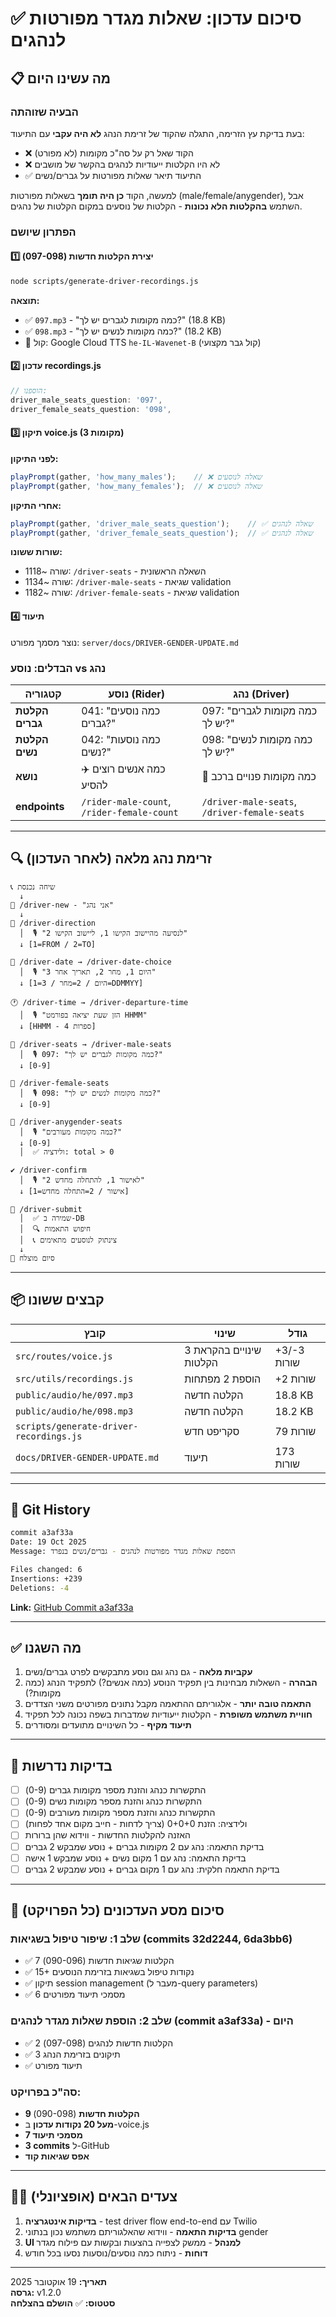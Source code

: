 # ✅ סיכום עדכון: שאלות מגדר מפורטות לנהגים

## 📋 מה עשינו היום

### הבעיה שזוהתה
בעת בדיקת עץ הזרימה, התגלה שהקוד של זרימת הנהג **לא היה עקבי** עם התיעוד:
- ❌ הקוד שאל רק על סה"כ מקומות (לא מפורט)
- ❌ לא היו הקלטות ייעודיות לנהגים בהקשר של מושבים
- ✅ התיעוד תיאר שאלות מפורטות על גברים/נשים

למעשה, הקוד **כן היה תומך** בשאלות מפורטות (male/female/anygender), אבל השתמש **בהקלטות הלא נכונות** - הקלטות של נוסעים במקום הקלטות של נהגים.

### הפתרון שיושם

#### 1️⃣ יצירת הקלטות חדשות (097-098)
```bash
node scripts/generate-driver-recordings.js
```

**תוצאה:**
- ✅ `097.mp3` - "כמה מקומות לגברים יש לך?" (18.8 KB)
- ✅ `098.mp3` - "כמה מקומות לנשים יש לך?" (18.2 KB)
- 🎤 קול: Google Cloud TTS `he-IL-Wavenet-B` (קול גבר מקצועי)

#### 2️⃣ עדכון recordings.js
```javascript
// הוספנו:
driver_male_seats_question: '097',
driver_female_seats_question: '098',
```

#### 3️⃣ תיקון voice.js (3 מקומות)

**לפני התיקון:**
```javascript
playPrompt(gather, 'how_many_males');    // ❌ שאלה לנוסעים
playPrompt(gather, 'how_many_females');  // ❌ שאלה לנוסעים
```

**אחרי התיקון:**
```javascript
playPrompt(gather, 'driver_male_seats_question');    // ✅ שאלה לנהגים
playPrompt(gather, 'driver_female_seats_question');  // ✅ שאלה לנהגים
```

**שורות ששונו:**
- שורה ~1118: `/driver-seats` - השאלה הראשונית
- שורה ~1134: `/driver-male-seats` - שגיאת validation
- שורה ~1182: `/driver-female-seats` - שגיאת validation

#### 4️⃣ תיעוד
נוצר מסמך מפורט: `server/docs/DRIVER-GENDER-UPDATE.md`

### הבדלים: נוסע vs נהג

| קטגוריה        | נוסע (Rider)                          | נהג (Driver)                            |
|----------------|---------------------------------------|-----------------------------------------|
| **הקלטת גברים** | 041: "כמה נוסעים גברים?"            | 097: "כמה מקומות לגברים יש לך?"        |
| **הקלטת נשים**  | 042: "כמה נוסעות נשים?"              | 098: "כמה מקומות לנשים יש לך?"         |
| **נושא**        | ✈️ כמה אנשים רוצים להסיע            | 🚗 כמה מקומות פנויים ברכב              |
| **endpoints**   | `/rider-male-count`, `/rider-female-count` | `/driver-male-seats`, `/driver-female-seats` |

---

## 🔍 זרימת נהג מלאה (לאחר העדכון)

```
📞 שיחה נכנסת
  ↓
🎯 /driver-new - "אני נהג"
  ↓
🧭 /driver-direction
  │  🎙️ "לנסיעה מהיישוב הקישו 1, ליישוב הקישו 2"
  ↓ [1=FROM / 2=TO]
  
📅 /driver-date → /driver-date-choice
  │  🎙️ "היום 1, מחר 2, תאריך אחר 3"
  ↓ [1=היום / 2=מחר / 3=DDMMYY]
  
🕐 /driver-time → /driver-departure-time
  │  🎙️ "הזן שעת יציאה בפורמט HHMM"
  ↓ [HHMM - 4 ספרות]
  
👨 /driver-seats → /driver-male-seats
  │  🎙️ 097: "כמה מקומות לגברים יש לך?"
  ↓ [0-9]
  
👩 /driver-female-seats
  │  🎙️ 098: "כמה מקומות לנשים יש לך?"
  ↓ [0-9]
  
👥 /driver-anygender-seats
  │  🎙️ "כמה מקומות מעורבים?"
  ↓ [0-9]
  │  ✅ ולידציה: total > 0
  
✔️ /driver-confirm
  │  🎙️ "לאישור 1, להתחלה מחדש 2"
  ↓ [1=אישור / 2=התחלה מחדש]
  
💾 /driver-submit
  │  ✅ שמירה ב-DB
  │  🔍 חיפוש התאמות
  │  📞 צינתוק לנוסעים מתאימים
  ↓
🎉 סיום מוצלח
```

---

## 📦 קבצים ששונו

| קובץ | שינוי | גודל |
|------|-------|------|
| `src/routes/voice.js` | 3 שינויים בהקראת הקלטות | +3/-3 שורות |
| `src/utils/recordings.js` | הוספת 2 מפתחות | +2 שורות |
| `public/audio/he/097.mp3` | הקלטה חדשה | 18.8 KB |
| `public/audio/he/098.mp3` | הקלטה חדשה | 18.2 KB |
| `scripts/generate-driver-recordings.js` | סקריפט חדש | 79 שורות |
| `docs/DRIVER-GENDER-UPDATE.md` | תיעוד | 173 שורות |

---

## 🚀 Git History

```bash
commit a3af33a
Date: 19 Oct 2025
Message: הוספת שאלות מגדר מפורטות לנהגים - גברים/נשים בנפרד

Files changed: 6
Insertions: +239
Deletions: -4
```

**Link:** [GitHub Commit a3af33a](https://github.com/rmfogel/rides-ivr/commit/a3af33a)

---

## ✅ מה השגנו

1. **עקביות מלאה** - גם נהג וגם נוסע מתבקשים לפרט גברים/נשים
2. **הבהרה** - השאלות מבחינות בין תפקיד הנוסע (כמה אנשים?) לתפקיד הנהג (כמה מקומות?)
3. **התאמה טובה יותר** - אלגוריתם ההתאמה מקבל נתונים מפורטים משני הצדדים
4. **חוויית משתמש משופרת** - הקלטות ייעודיות שמדברות בשפה נכונה לכל תפקיד
5. **תיעוד מקיף** - כל השינויים מתועדים ומסודרים

---

## 🧪 בדיקות נדרשות

- [ ] התקשרות כנהג והזנת מספר מקומות גברים (0-9)
- [ ] התקשרות כנהג והזנת מספר מקומות נשים (0-9)
- [ ] התקשרות כנהג והזנת מספר מקומות מעורבים (0-9)
- [ ] ולידציה: הזנת 0+0+0 (צריך לדחות - חייב מקום אחד לפחות)
- [ ] האזנה להקלטות החדשות - ווידוא שהן ברורות
- [ ] בדיקת התאמה: נהג עם 2 מקומות גברים + נוסע שמבקש 2 גברים
- [ ] בדיקת התאמה: נהג עם 1 מקום נשים + נוסע שמבקש 1 אישה
- [ ] בדיקת התאמה חלקית: נהג עם 1 מקום גברים + נוסע שמבקש 2 גברים

---

## 🎯 סיכום מסע העדכונים (כל הפרויקט)

### שלב 1: שיפור טיפול בשגיאות (commits 32d2244, 6da3bb6)
- ✅ 7 הקלטות שגיאות חדשות (090-096)
- ✅ 15+ נקודות טיפול בשגיאות בזרימת הנוסעים
- ✅ תיקון session management (מעבר ל-query parameters)
- ✅ 6 מסמכי תיעוד מפורטים

### שלב 2: הוספת שאלות מגדר לנהגים (commit a3af33a) - **היום**
- ✅ 2 הקלטות חדשות לנהגים (097-098)
- ✅ 3 תיקונים בזרימת הנהג
- ✅ תיעוד מפורט

### סה"כ בפרויקט:
- **9 הקלטות חדשות** (090-098)
- **מעל 20 נקודות עדכון** ב-voice.js
- **7 מסמכי תיעוד**
- **3 commits** ל-GitHub
- **אפס שגיאות קוד**

---

## 👨‍💻 צעדים הבאים (אופציונלי)

1. **בדיקות אינטגרציה** - test driver flow end-to-end עם Twilio
2. **בדיקות התאמה** - ווידוא שהאלגוריתם משתמש נכון בנתוני gender
3. **UI למנהל** - ממשק לצפייה בהצעות ובקשות עם פילוח מגדר
4. **דוחות** - ניתוח כמה נוסעים/נוסעות נסעו בכל חודש

---

**תאריך:** 19 אוקטובר 2025  
**גרסה:** v1.2.0  
**סטטוס:** ✅ **הושלם בהצלחה**
